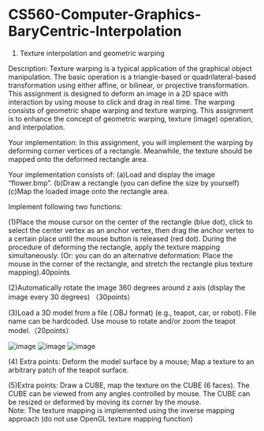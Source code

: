 # CS560-Computer-Graphics-BaryCentric-Interpolation
1. Texture interpolation and geometric warping

Description:  Texture warping is a typical application of the graphical object manipulation. The basic operation is a triangle-based or quadrilateral-based transformation using either affine, or bilinear, or projective transformation.  This assignment is designed to deform an image in a 2D space with interaction by using mouse to click and drag in real time. The warping consists of geometric shape warping and texture warping. This assignment is to enhance the concept of geometric warping, texture (image) operation, and interpolation.

Your implementation:  In this assignment, you will implement the warping by deforming corner vertices of a rectangle. 
Meanwhile, the texture should be mapped onto the deformed rectangle area.



Your implementation consists of:
(a)Load and display the image “flower.bmp”.
(b)Draw a rectangle (you can define the size by yourself)
(c)Map the loaded image onto the rectangle area.

Implement following two functions:
  
(1)Place the mouse cursor on the center of the rectangle (blue dot), click to select the center vertex as an anchor vertex, then drag the anchor vertex to a certain place until the mouse button is released (red dot). During the procedure of deforming the rectangle, apply the texture mapping simultaneously. (Or: you can do an alternative deformation: Place the mouse in the corner of the rectangle, and stretch the rectangle plus texture mapping).40points

(2)Automatically rotate the image 360 degrees around z axis (display the image every 30 degrees) （30points）

                              
(3)Load a 3D model from a file (.OBJ format) (e.g., teapot, car, or robot). File name can be hardcoded. Use mouse to rotate and/or zoom the teapot model.（20points）

![image](https://user-images.githubusercontent.com/29907622/114823713-e30c8780-9d91-11eb-940f-ae456877602e.png)
![image](https://user-images.githubusercontent.com/29907622/114823722-e6a00e80-9d91-11eb-9fdc-e03903f71e16.png)
![image](https://user-images.githubusercontent.com/29907622/114823733-e99aff00-9d91-11eb-9a9b-faaaf8f393fe.png)
   
(4) Extra points:  Deform the model surface by a mouse; Map a texture to an arbitrary patch of the teapot surface.


(5)Extra points: Draw a CUBE, map the texture on the CUBE (6 faces). The CUBE can be viewed from any angles controlled by mouse. The CUBE can be resized or deformed by moving its corner by the mouse.  
Note: The texture mapping is implemented using the inverse mapping approach (do not use OpenGL texture mapping function)  
